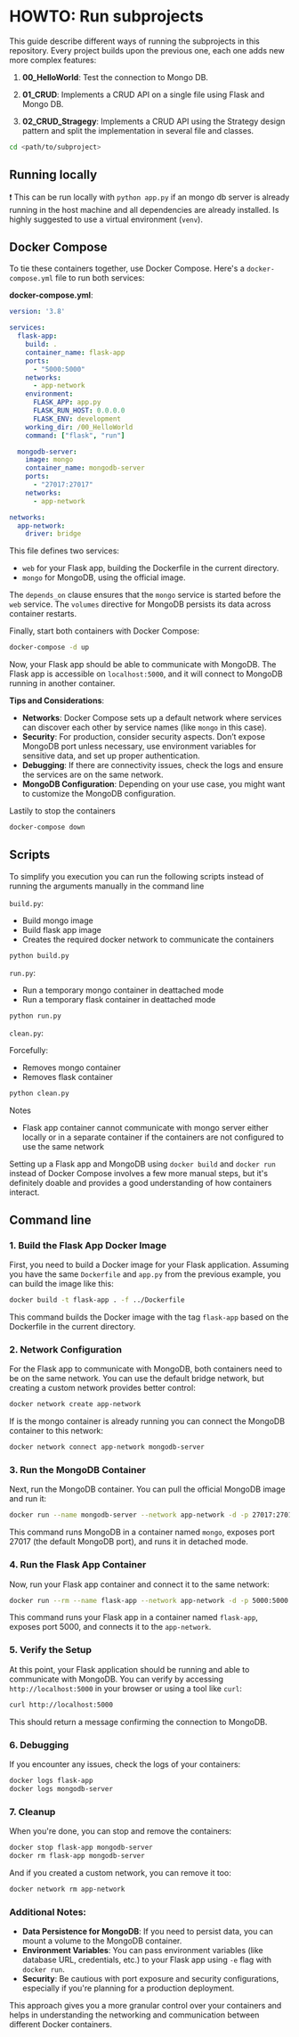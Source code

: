 # HOWTO: Run subprojects

This guide describe different ways of running the subprojects in this repository. Every project builds upon the previous one, each one adds new more complex features:

1. **00_HelloWorld**: Test the connection to Mongo DB.

2. **01_CRUD**: Implements a CRUD API on a single file using Flask and Mongo DB.

3. **02_CRUD_Stragegy**: Implements a CRUD API using the Strategy design pattern and split the implementation in several file and classes.



```bash
cd <path/to/subproject>
```

## Running locally

:exclamation: This can be run locally with `python app.py` if an mongo db server is already running in the host machine and all dependencies are already installed. Is highly suggested to use a virtual environment (`venv`).


## Docker Compose

To tie these containers together, use Docker Compose. Here's a `docker-compose.yml` file to run both services:

**docker-compose.yml**:
```yaml
version: '3.8'

services:
  flask-app:
    build: .
    container_name: flask-app
    ports:
      - "5000:5000"
    networks:
      - app-network
    environment:
      FLASK_APP: app.py
      FLASK_RUN_HOST: 0.0.0.0
      FLASK_ENV: development
    working_dir: /00_HelloWorld
    command: ["flask", "run"]

  mongodb-server:
    image: mongo
    container_name: mongodb-server
    ports:
      - "27017:27017"
    networks:
      - app-network

networks:
  app-network:
    driver: bridge
```

This file defines two services: 
- `web` for your Flask app, building the Dockerfile in the current directory.
- `mongo` for MongoDB, using the official image.

The `depends_on` clause ensures that the `mongo` service is started before the `web` service. The `volumes` directive for MongoDB persists its data across container restarts.

Finally, start both containers with Docker Compose:

```bash
docker-compose -d up
```

Now, your Flask app should be able to communicate with MongoDB. The Flask app is accessible on `localhost:5000`, and it will connect to MongoDB running in another container.

**Tips and Considerations**:

- **Networks**: Docker Compose sets up a default network where services can discover each other by service names (like `mongo` in this case).
- **Security**: For production, consider security aspects. Don’t expose MongoDB port unless necessary, use environment variables for sensitive data, and set up proper authentication.
- **Debugging**: If there are connectivity issues, check the logs and ensure the services are on the same network.
- **MongoDB Configuration**: Depending on your use case, you might want to customize the MongoDB configuration.

Lastily to stop  the containers

```bash
docker-compose down
```

## Scripts

To simplify you execution you can run the following scripts instead of running the arguments manually in the command line

`build.py`:

- Build mongo image
- Build flask app image
- Creates the required docker network to communicate the containers

```python
python build.py
```

`run.py`:

- Run a temporary mongo container in deattached mode
- Run a temporary flask container in deattached mode

```python
python run.py
```

`clean.py`:

Forcefully:

- Removes mongo container
- Removes flask container

```python
python clean.py
```

Notes

- Flask app container cannot communicate with mongo server either locally or in a separate container if the containers are not configured to use the same network

Setting up a Flask app and MongoDB using `docker build` and `docker run` instead of Docker Compose involves a few more manual steps, but it's definitely doable and provides a good understanding of how containers interact. 

## Command line

### 1. **Build the Flask App Docker Image**

First, you need to build a Docker image for your Flask application. Assuming you have the same `Dockerfile` and `app.py` from the previous example, you can build the image like this:

```bash
docker build -t flask-app . -f ../Dockerfile
```

This command builds the Docker image with the tag `flask-app` based on the Dockerfile in the current directory.

### 2. **Network Configuration**

For the Flask app to communicate with MongoDB, both containers need to be on the same network. You can use the default bridge network, but creating a custom network provides better control:

```bash
docker network create app-network
```

If is the mongo container is already running you can connect the MongoDB container to this network:

```bash
docker network connect app-network mongodb-server
```

### 3. **Run the MongoDB Container**

Next, run the MongoDB container. You can pull the official MongoDB image and run it:

```bash
docker run --name mongodb-server --network app-network -d -p 27017:27017 mongo
```

This command runs MongoDB in a container named `mongo`, exposes port 27017 (the default MongoDB port), and runs it in detached mode.



### 4. **Run the Flask App Container**

Now, run your Flask app container and connect it to the same network:

```bash
docker run --rm --name flask-app --network app-network -d -p 5000:5000 flask-app
```

This command runs your Flask app in a container named `flask-app`, exposes port 5000, and connects it to the `app-network`.

### 5. **Verify the Setup**

At this point, your Flask application should be running and able to communicate with MongoDB. You can verify by accessing `http://localhost:5000` in your browser or using a tool like `curl`:

```bash
curl http://localhost:5000
```

This should return a message confirming the connection to MongoDB.

### 6. **Debugging**

If you encounter any issues, check the logs of your containers:

```bash
docker logs flask-app
docker logs mongodb-server
```

### 7. **Cleanup**

When you're done, you can stop and remove the containers:

```bash
docker stop flask-app mongodb-server
docker rm flask-app mongodb-server
```

And if you created a custom network, you can remove it too:

```bash
docker network rm app-network
```

### Additional Notes:

- **Data Persistence for MongoDB**: If you need to persist data, you can mount a volume to the MongoDB container.
- **Environment Variables**: You can pass environment variables (like database URL, credentials, etc.) to your Flask app using `-e` flag with `docker run`.
- **Security**: Be cautious with port exposure and security configurations, especially if you're planning for a production deployment.

This approach gives you a more granular control over your containers and helps in understanding the networking and communication between different Docker containers.